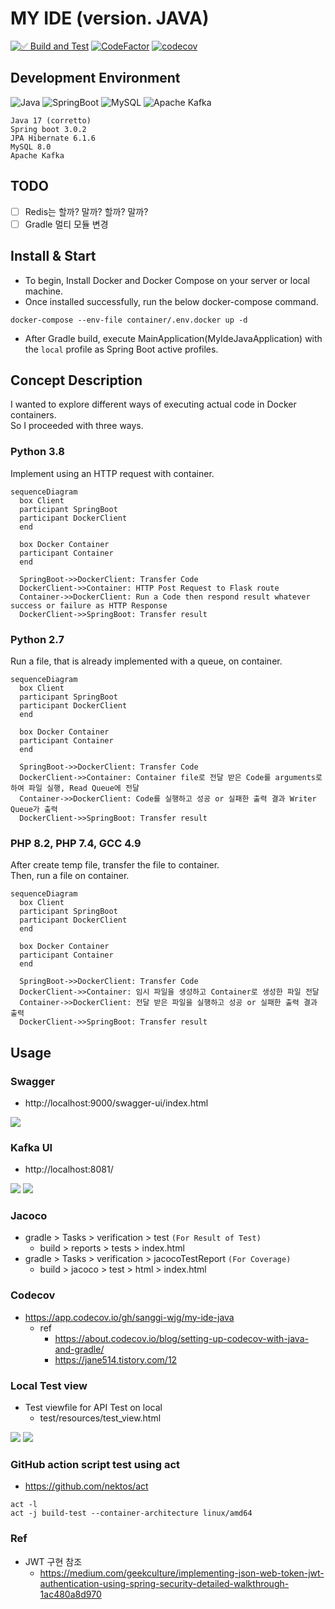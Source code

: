 # MY IDE (version. JAVA)

[![✅ Build and Test](https://github.com/sanggi-wjg/my-ide-java/actions/workflows/build-test-main.yml/badge.svg?branch=main)](https://github.com/sanggi-wjg/my-ide-java/actions/workflows/build-test-main.yml)
[![CodeFactor](https://www.codefactor.io/repository/github/sanggi-wjg/my-ide-java/badge)](https://www.codefactor.io/repository/github/sanggi-wjg/my-ide-java)
[![codecov](https://codecov.io/gh/sanggi-wjg/my-ide-java/branch/main/graph/badge.svg?token=8NSYRJXPMS)](https://codecov.io/gh/sanggi-wjg/my-ide-java)

[//]: # (### Codecov coverage)
[//]: # (<img src="https://codecov.io/gh/sanggi-wjg/my-ide-java/branch/main/graphs/tree.svg?token=8NSYRJXPMS" alt="">)


## Development Environment
![Java](https://img.shields.io/badge/Java-34495E.svg?style=for-the-badge&logo=Java&logoColor=white)
![SpringBoot](https://img.shields.io/badge/SpringBoot-76b44d.svg?style=for-the-badge&logo=SpringBoot&logoColor=white)
![MySQL](https://img.shields.io/badge/MySQL-206188.svg?style=for-the-badge&logo=MySQL&logoColor=white)
![Apache Kafka](https://img.shields.io/badge/Apache%20Kafka-000?style=for-the-badge&logo=apachekafka)

```shell
Java 17 (corretto)
Spring boot 3.0.2
JPA Hibernate 6.1.6
MySQL 8.0
Apache Kafka
```


## TODO
* [ ] Redis는 할까? 말까? 할까? 말까?
* [ ] Gradle 멀티 모듈 변경

## Install & Start
* To begin, Install Docker and Docker Compose on your server or local machine.
* Once installed successfully, run the below docker-compose command.
```shell
docker-compose --env-file container/.env.docker up -d
```
* After Gradle build, execute MainApplication(MyIdeJavaApplication) with the `local` profile as Spring Boot active profiles.


## Concept Description 
I wanted to explore different ways of executing actual code in Docker containers.  
So I proceeded with three ways.


### Python 3.8
Implement using an HTTP request with container.

```mermaid
sequenceDiagram
  box Client
  participant SpringBoot
  participant DockerClient
  end
  
  box Docker Container
  participant Container
  end
  
  SpringBoot->>DockerClient: Transfer Code 
  DockerClient->>Container: HTTP Post Request to Flask route
  Container->>DockerClient: Run a Code then respond result whatever success or failure as HTTP Response
  DockerClient->>SpringBoot: Transfer result
```


### Python 2.7
Run a file, that is already implemented with a queue, on container.

```mermaid
sequenceDiagram
  box Client
  participant SpringBoot
  participant DockerClient
  end
  
  box Docker Container
  participant Container
  end
  
  SpringBoot->>DockerClient: Transfer Code 
  DockerClient->>Container: Container file로 전달 받은 Code를 arguments로 하여 파일 실행, Read Queue에 전달
  Container->>DockerClient: Code를 실행하고 성공 or 실패한 출력 결과 Writer Queue가 출력
  DockerClient->>SpringBoot: Transfer result
```


### PHP 8.2, PHP 7.4, GCC 4.9
After create temp file, transfer the file to container.  
Then, run a file on container.

```mermaid
sequenceDiagram
  box Client
  participant SpringBoot
  participant DockerClient
  end
  
  box Docker Container
  participant Container
  end
  
  SpringBoot->>DockerClient: Transfer Code 
  DockerClient->>Container: 임시 파일을 생성하고 Container로 생성한 파일 전달
  Container->>DockerClient: 전달 받은 파일을 실행하고 성공 or 실패한 출력 결과 출력
  DockerClient->>SpringBoot: Transfer result
```



## Usage
### Swagger
* http://localhost:9000/swagger-ui/index.html

![](.README_images/1241e6dc.png)


### Kafka UI
* http://localhost:8081/

![](.README_images/bbb374b1.png)
![](.README_images/a70674d0.png)


### Jacoco
* gradle > Tasks > verification > test `(For Result of Test)`
  * build > reports > tests > index.html
* gradle > Tasks > verification > jacocoTestReport `(For Coverage)`
  * build > jacoco > test > html  > index.html

### Codecov
* https://app.codecov.io/gh/sanggi-wjg/my-ide-java
  * ref
    * https://about.codecov.io/blog/setting-up-codecov-with-java-and-gradle/
    * https://jane514.tistory.com/12


### Local Test view
* Test viewfile for API Test on local
  * test/resources/test_view.html

![](.README_images/faf642de.png)
![](.README_images/a4616146.png)



### GitHub action script test using act
* https://github.com/nektos/act
```shell
act -l
act -j build-test --container-architecture linux/amd64
```


### Ref
* JWT 구현 참조
  * https://medium.com/geekculture/implementing-json-web-token-jwt-authentication-using-spring-security-detailed-walkthrough-1ac480a8d970
